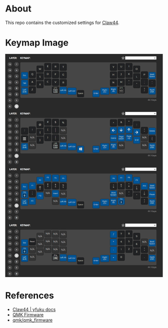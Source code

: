 # About

This repo contains the customized settings for [Claw44](https://github.com/yfuku/claw44).


# Keymap Image

![](keymap.png)


# References

- [Claw44 | yfuku docs](https://yfuku.com/claw44/)
- [QMK Firmware](https://docs.qmk.fm/#/)
- [qmk/qmk_firmware](https://github.com/qmk/qmk_firmware)
